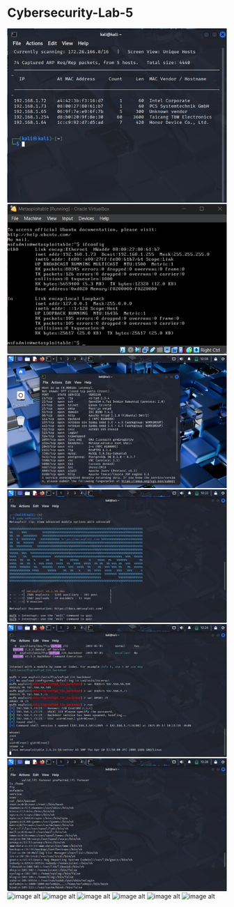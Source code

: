 # Cybersecurity-Lab-5
![image alt](https://github.com/AlizadaUlvi/Cybersecurity-Lab-5/blob/4fbfdf271fb5b9a8b608e8950ca6f280daf9c068/step_1_1.jpg)
![image alt](https://github.com/AlizadaUlvi/Cybersecurity-Lab-5/blob/ffd16cd67bfda718717af3f45d097019d9cf9d6a/step_1_2.jpg)
![image alt](https://github.com/AlizadaUlvi/Cybersecurity-Lab-5/blob/18b5e954c7fb2d0ec349a73cfd67514b81f8b2a5/step_1_3.jpg)
![image alt](https://github.com/AlizadaUlvi/Cybersecurity-Lab-5/blob/f9eaf6b6e016044797a81876113ab2c272e4ec18/step_2_1.jpg)
![image alt](https://github.com/AlizadaUlvi/Cybersecurity-Lab-5/blob/bca96818b1b07760d9e1b109ad68842c4b0af4a2/step_2_3.jpg)
![image alt](https://github.com/AlizadaUlvi/Cybersecurity-Lab-5/blob/52c1e630486b525068eb25a81263c9d0ab1b320e/step_3_2.jpg)
![image alt]()
![image alt]()
![image alt]()
![image alt]()
![image alt]()
![image alt]()
